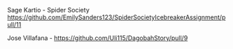 Sage Kartio - Spider Society https://github.com/EmilySanders123/SpiderSocietyIcebreakerAssignment/pull/11

Jose Villafana - https://github.com/Uli115/DagobahStory/pull/9